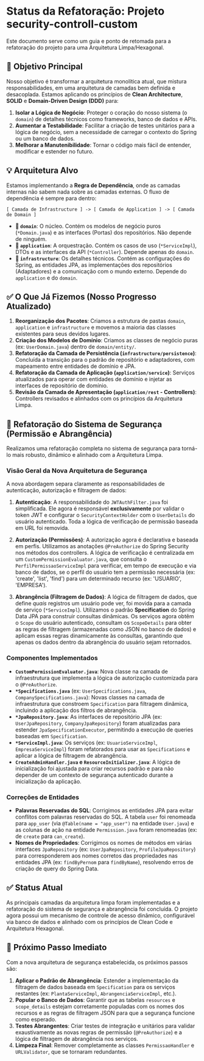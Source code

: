 # Status da Refatoração: Projeto security-controll-custom

Este documento serve como um guia e ponto de retomada para a refatoração do projeto para uma Arquitetura Limpa/Hexagonal.

## 🎯 Objetivo Principal

Nosso objetivo é transformar a arquitetura monolítica atual, que mistura responsabilidades, em uma arquitetura de camadas bem definida e desacoplada. Estamos aplicando os princípios de **Clean Architecture**, **SOLID** e **Domain-Driven Design (DDD)** para:

1.  **Isolar a Lógica de Negócio**: Proteger o coração do nosso sistema (o `domain`) de detalhes técnicos como frameworks, banco de dados e APIs.
2.  **Aumentar a Testabilidade**: Facilitar a criação de testes unitários para a lógica de negócio, sem a necessidade de carregar o contexto do Spring ou um banco de dados.
3.  **Melhorar a Manutenibilidade**: Tornar o código mais fácil de entender, modificar e estender no futuro.

## 💡 Arquitetura Alvo

Estamos implementando a **Regra de Dependência**, onde as camadas internas não sabem nada sobre as camadas externas. O fluxo de dependência é sempre para dentro:

```
[ Camada de Infrastructure ] -> [ Camada de Application ] -> [ Camada de Domain ]
```

-   **📁 `domain`**: O núcleo. Contém os modelos de negócio puros (`*Domain.java`) e as interfaces (Portas) dos repositórios. Não depende de ninguém.
-   **📁 `application`**: A orquestração. Contém os casos de uso (`*ServiceImpl`), DTOs e as interfaces da API (`*Controller`). Depende apenas do `domain`.
-   **📁 `infrastructure`**: Os detalhes técnicos. Contém as configurações do Spring, as entidades JPA, as implementações dos repositórios (Adaptadores) e a comunicação com o mundo externo. Depende do `application` e do `domain`.

## ✅ O Que Já Fizemos (Nosso Progresso Atualizado)

1.  **Reorganização dos Pacotes**: Criamos a estrutura de pastas `domain`, `application` e `infrastructure` e movemos a maioria das classes existentes para seus devidos lugares.
2.  **Criação dos Modelos de Domínio**: Criamos as classes de negócio puras (ex: `UserDomain.java`) dentro de `domain/entity/`.
3.  **Refatoração da Camada de Persistência (`infrastructure/persistence`)**: Concluída a transição para o padrão de repositório e adaptadores, com mapeamento entre entidades de domínio e JPA.
4.  **Refatoração da Camada de Aplicação (`application/service`)**: Serviços atualizados para operar com entidades de domínio e injetar as interfaces de repositório de domínio.
5.  **Revisão da Camada de Apresentação (`application/rest` - Controllers)**: Controllers revisados e alinhados com os princípios da Arquitetura Limpa.

## 🚀 Refatoração do Sistema de Segurança (Permissão e Abrangência)

Realizamos uma refatoração completa no sistema de segurança para torná-lo mais robusto, dinâmico e alinhado com a Arquitetura Limpa.

### Visão Geral da Nova Arquitetura de Segurança

A nova abordagem separa claramente as responsabilidades de autenticação, autorização e filtragem de dados:

1.  **Autenticação**: A responsabilidade do `JWTAuthFilter.java` foi simplificada. Ele agora é responsável **exclusivamente** por validar o token JWT e configurar o `SecurityContextHolder` com o `UserDetails` do usuário autenticado. Toda a lógica de verificação de permissão baseada em URL foi removida.

2.  **Autorização (Permissões)**: A autorização agora é declarativa e baseada em perfis. Utilizamos as anotações `@PreAuthorize` do Spring Security nos métodos dos controllers. A lógica de verificação é centralizada em um `CustomPermissionEvaluator.java`, que consulta o `PerfilPermissaoServiceImpl` para verificar, em tempo de execução e via banco de dados, se o perfil do usuário tem a permissão necessária (ex: 'create', 'list', 'find') para um determinado recurso (ex: 'USUARIO', 'EMPRESA').

3.  **Abrangência (Filtragem de Dados)**: A lógica de filtragem de dados, que define *quais* registros um usuário pode ver, foi movida para a camada de serviço (`*ServiceImpl`). Utilizamos o padrão **Specification** do Spring Data JPA para construir consultas dinâmicas. Os serviços agora obtêm o `Scope` do usuário autenticado, consultam os `ScopeDetails` para obter as regras de filtragem (armazenadas como JSON no banco de dados) e aplicam essas regras dinamicamente às consultas, garantindo que apenas os dados dentro da abrangência do usuário sejam retornados.

### Componentes Implementados

-   **`CustomPermissionEvaluator.java`**: Nova classe na camada de infraestrutura que implementa a lógica de autorização customizada para o `@PreAuthorize`.
-   **`*Specifications.java`** (ex: `UserSpecifications.java`, `CompanySpecifications.java`): Novas classes na camada de infraestrutura que constroem `Specification` para filtragem dinâmica, incluindo a aplicação dos filtros de abrangência.
-   **`*JpaRepository.java`**: As interfaces de repositório JPA (ex: `UserJpaRepository`, `CompanyJpaRepository`) foram atualizadas para estender `JpaSpecificationExecutor`, permitindo a execução de queries baseadas em `Specification`.
-   **`*ServiceImpl.java`**: Os serviços (ex: `UsuarioServiceImpl`, `EmpresaServiceImpl`) foram refatorados para usar as `Specifications` e aplicar a lógica de filtragem de abrangência.
-   **`CreateAdminHandler.java` e `ResourceInitializer.java`**: A lógica de inicialização foi ajustada para criar recursos padrão e para não depender de um contexto de segurança autenticado durante a inicialização da aplicação.

### Correções de Entidades

-   **Palavras Reservadas do SQL**: Corrigimos as entidades JPA para evitar conflitos com palavras reservadas do SQL. A tabela `user` foi renomeada para `app_user` (via `@Table(name = "app_user")` na entidade `User.java`) e as colunas de ação na entidade `Permission.java` foram renomeadas (ex: de `create` para `can_create`).
-   **Nomes de Propriedades**: Corrigimos os nomes de métodos em várias interfaces `JpaRepository` (ex: `UserJpaRepository`, `ProfileJpaRepository`) para corresponderem aos nomes corretos das propriedades nas entidades JPA (ex: `findByPernom` para `findByName`), resolvendo erros de criação de query do Spring Data.

## ✅ Status Atual

As principais camadas da arquitetura limpa foram implementadas e a refatoração do sistema de segurança e abrangência foi concluída. O projeto agora possui um mecanismo de controle de acesso dinâmico, configurável via banco de dados e alinhado com os princípios de Clean Code e Arquitetura Hexagonal.

## 🚀 Próximo Passo Imediato

Com a nova arquitetura de segurança estabelecida, os próximos passos são:

1.  **Aplicar o Padrão de Abrangência**: Estender a implementação da filtragem de dados baseada em `Specification` para os serviços restantes (ex: `PlantaServiceImpl`, `AbrangenciaServiceImpl`, etc.).
2.  **Popular o Banco de Dados**: Garantir que as tabelas `resources` e `scope_details` estejam corretamente populadas com os nomes dos recursos e as regras de filtragem JSON para que a segurança funcione como esperado.
3.  **Testes Abrangentes**: Criar testes de integração e unitários para validar exaustivamente as novas regras de permissão (`@PreAuthorize`) e a lógica de filtragem de abrangência nos serviços.
4.  **Limpeza Final**: Remover completamente as classes `PermissaoHandler` e `URLValidator`, que se tornaram redundantes.
